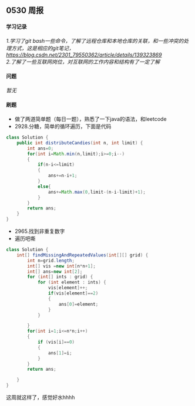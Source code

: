 ## 0530 周报
#### 学习记录
*1.学习了git bash一些命令，了解了远程仓库和本地仓库的关联，和一些冲突的处理方式，这是相应的git笔记，https://blog.csdn.net/2301_79550362/article/details/139323869*  
*2.了解了一些互联网岗位，对互联网的工作内容和结构有了一定了解*
#### 问题
*暂无*

#### 刷题
* 做了两道简单题（每日一题），熟悉了一下java的语法，和leetcode
* 2928.分糖，简单的循环遍历，下面是代码
```java
class Solution {
    public int distributeCandies(int n, int limit) {
        int ans=0;
        for(int i=Math.min(n,limit);i>=0;i--)
        {
            if(n-i<=limit)
            {
                ans+=n-i+1;
            }
            else{
                ans+=Math.max(0,limit-(n-i-limit)+1);
            }
        }
        return ans;
    }
}
```
* 2965.找到非重复数字
* 遍历吧嘶
```java
class Solution {
    int[] findMissingAndRepeatedValues(int[][] grid) {
        int n=grid.length;
        int[] vis =new int[n*n+1];
        int[] ans=new int[2];
        for (int[] ints : grid) {
            for (int element : ints) {
                vis[element]++;
                if(vis[element]==2)
                {
                    ans[0]=element;
                }
            }

        }
        for(int i=1;i<=n*n;i++)
        {
            if (vis[i]==0)
            {
                ans[1]=i;
            }
        }
        return ans;

    }
}
```
这周就这样了，感觉好水hhhh
